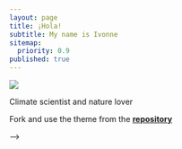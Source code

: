 ```yaml
---
layout: page
title: ¡Hola!
subtitle: My name is Ivonne
sitemap:
  priority: 0.9
published: true
---
```


<img src="{{ '/assets/img/pudhina.jpg' | prepend: site.baseurl }}" id="about-img">

<div id="describe-text">
	<p>Climate scientist and nature lover</p>
	<! -- <p>Fork and use the theme from the <strong> <a href="https://github.com/knhash/Pudhina"> repository</a> </strong></p> -->
</div>
